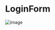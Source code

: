 # LoginForm

![image](https://github.com/FlaviusGavriluta/LoginForm/assets/116315036/5317e52a-948b-4d4e-b839-c87afacf1df8)



